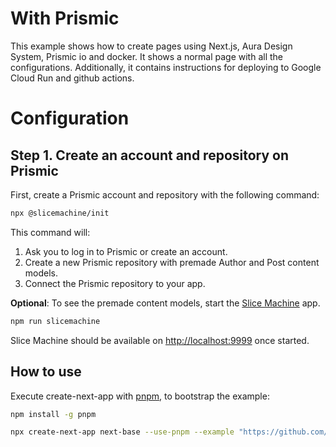 # With Prismic

This example shows how to create pages using Next.js, Aura Design System, Prismic io and docker. It shows a normal page with all the configurations. Additionally, it contains instructions for deploying to Google Cloud Run and github actions.

# Configuration

## Step 1. Create an account and repository on Prismic

First, create a Prismic account and repository with the following command:

```bash
npx @slicemachine/init
```

This command will:

1. Ask you to log in to Prismic or create an account.
2. Create a new Prismic repository with premade Author and Post content models.
3. Connect the Prismic repository to your app.

**Optional**: To see the premade content models, start the [Slice Machine](https://prismic.io/docs/technologies/slice-machine) app.

```bash
npm run slicemachine
```

Slice Machine should be available on <http://localhost:9999> once started.

## How to use

Execute create-next-app with [pnpm](https://pnpm.io/), to bootstrap the example:

```bash
npm install -g pnpm
```

```bash
npx create-next-app next-base --use-pnpm --example "https://github.com/garitma/aura-design-system/tree/canary/examples/cms-prismic-with-docker"
```
